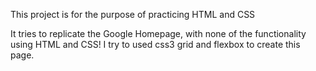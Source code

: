 This project is for the purpose of practicing HTML and CSS

It tries to replicate the Google Homepage, with none of the functionality using HTML and CSS! I try to used css3 grid and flexbox to create this page.
